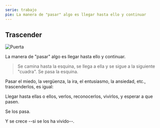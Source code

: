 ```yaml
---
serie: trabajo
pie: La manera de "pasar" algo es llegar hasta ello y continuar
---
```


## Trascender

![Puerta](/foto/P1470560.webp)

La manera de "pasar" algo es llegar hasta ello y continuar.

> Se camina hasta la esquina, se llega a ella y se sigue a la siguiente "cuadra". Se pasa la esquina.

Pasar el miedo, la vergüenza, la ira, el entusiasmo, la ansiedad, etc., trascenderlos, es igual:

Llegar hasta ellas o ellos, verlos, reconocerlos, vivirlos, y esperar a que pasen.

Se los pasa.

Y se crece --si se los ha vivido--.
